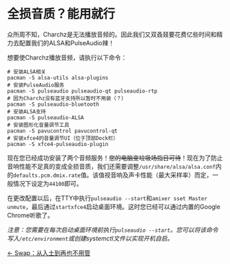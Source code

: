 # 全损音质？能用就行
众所周不知，Charchz是无法播放音频的。因此我们又双叒叕要花费亿些时间和精力去配置我们的ALSA和PulseAudio辣！    
    
想要使Charchz播放音频，请执行以下命令：    
    
``` shell
# 安装ALSA相关
pacman -S alsa-utils alsa-plugins
# 安装PulseAudio服务
pacman -S pulseaudio pulseaudio-qt pulseaudio-rtp 
# 因为Charchz没有蓝牙支持所以暂时不用装（？）
pacman -S pulseaudio-bluetooth
# 安装ALSA支持
pacman -S pulseaudio-ALSA
# 安装图形化音量调节工具
pacman -S pavucontrol pavucontrol-qt
# 安装xfce4的音量调节UI（位于顶部Dock栏）
pacman -S xfce4-pulseaudio-plugin
```
    
现在您已经成功安装了两个音频服务！~~您的电脑变垃圾场指日可待~~！现在为了防止音响性能不足真的变成全损音质，我们还需要调整`/usr/share/alsa/alsa.conf`内的`defaults.pcm.dmix.rate`值。该值视音响及声卡性能（最大采样率）而定，一般情况下设定为`44100`即可。    
    
在更改配置以后，在TTY中执行`pulseaudio --start`和`amixer sset Master unmute`，最后通过`startxfce4`启动桌面环境。这时您已经可以通过内置的Google Chrome听歌了。    
    
*注意：您需要在每次启动桌面环境前执行`pulseaudio --start`。您可以将该命令写入`/etc/environment`或创建systemctl文件以实现开机自启。*    
    
[← Swap：从入土到再也不用管](swap.md)
